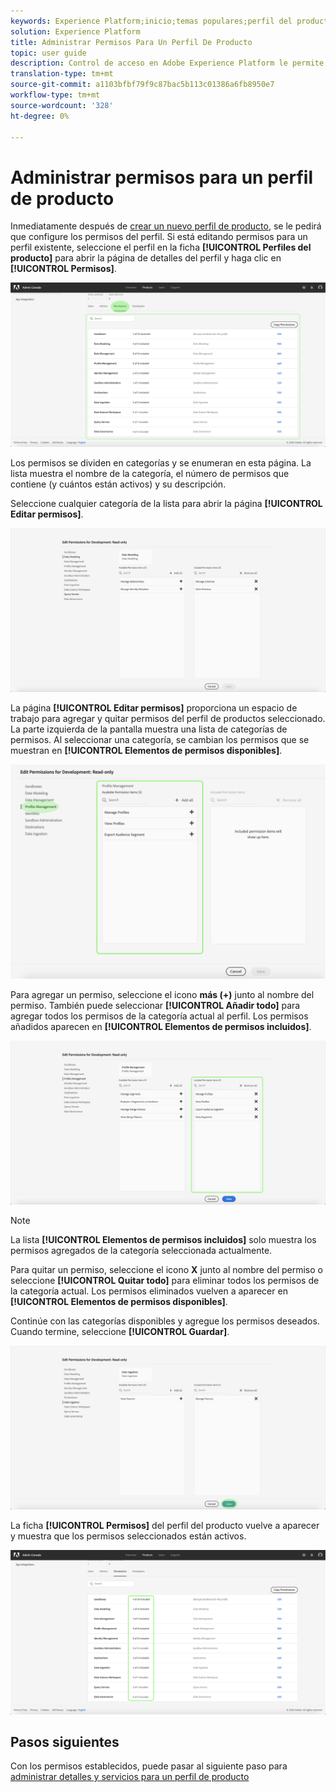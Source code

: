 ```yaml
---
keywords: Experience Platform;inicio;temas populares;perfil del producto;administrar permisos
solution: Experience Platform
title: Administrar Permisos Para Un Perfil De Producto
topic: user guide
description: Control de acceso en Adobe Experience Platform le permite administrar funciones y permisos para diversas funciones de la plataforma mediante Adobe Admin Console. Este documento sirve como guía para administrar los permisos de un perfil de productos para Platform.
translation-type: tm+mt
source-git-commit: a1103bfbf79f9c87bac5b113c01386a6fb8950e7
workflow-type: tm+mt
source-wordcount: '328'
ht-degree: 0%

---
```



# Administrar permisos para un perfil de producto

Inmediatamente después de [crear un nuevo perfil de producto](#create-a-new-product-profile), se le pedirá que configure los permisos del perfil. Si está editando permisos para un perfil existente, seleccione el perfil en la ficha **[!UICONTROL Perfiles del producto]** para abrir la página de detalles del perfil y haga clic en **[!UICONTROL Permisos]**.

![perfil-permissions](../images/profile-permissions.png)

Los permisos se dividen en categorías y se enumeran en esta página. La lista muestra el nombre de la categoría, el número de permisos que contiene (y cuántos están activos) y su descripción.

Seleccione cualquier categoría de la lista para abrir la página **[!UICONTROL Editar permisos]**.

![edit-permissions](../images/edit-permissions.png)

La página **[!UICONTROL Editar permisos]** proporciona un espacio de trabajo para agregar y quitar permisos del perfil de productos seleccionado. La parte izquierda de la pantalla muestra una lista de categorías de permisos. Al seleccionar una categoría, se cambian los permisos que se muestran en **[!UICONTROL Elementos de permisos disponibles]**.

![change-permissions-categoría](../images/change-permissions-category.png)

Para agregar un permiso, seleccione el icono **más (+)** junto al nombre del permiso. También puede seleccionar **[!UICONTROL Añadir todo]** para agregar todos los permisos de la categoría actual al perfil. Los permisos añadidos aparecen en **[!UICONTROL Elementos de permisos incluidos]**.

![add-permissions](../images/add-permissions.png)

>[!NOTE]
>
>La lista **[!UICONTROL Elementos de permisos incluidos]** solo muestra los permisos agregados de la categoría seleccionada actualmente.

Para quitar un permiso, seleccione el icono **X** junto al nombre del permiso o seleccione **[!UICONTROL Quitar todo]** para eliminar todos los permisos de la categoría actual. Los permisos eliminados vuelven a aparecer en **[!UICONTROL Elementos de permisos disponibles]**.

Continúe con las categorías disponibles y agregue los permisos deseados. Cuando termine, seleccione **[!UICONTROL Guardar]**.

![permissions-end](../images/permissions-finish.png)

La ficha **[!UICONTROL Permisos]** del perfil del producto vuelve a aparecer y muestra que los permisos seleccionados están activos.

![added-permissions](../images/added-permissions.png)

## Pasos siguientes

Con los permisos establecidos, puede pasar al siguiente paso para [administrar detalles y servicios para un perfil de producto](details-and-services.md)